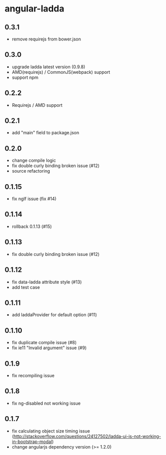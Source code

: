# angular-ladda

## 0.3.1
 * remove requirejs from bower.json

## 0.3.0
 * upgrade ladda latest version (0.9.8)
 * AMD(requirejs) / CommonJS(webpack) support
 * support npm

## 0.2.2
 * Requirejs / AMD support 

## 0.2.1
 * add "main" field to package.json

## 0.2.0
 * change compile logic
 * fix double curly binding broken issue (#12)
 * source refactoring

## 0.1.15
 * fix ngIf issue (fix #14)

## 0.1.14
 * rollback 0.1.13 (#15)

## 0.1.13
 * fix double curly binding broken issue (#12)

## 0.1.12
 * fix data-ladda attribute style (#13)
 * add test case

## 0.1.11
 * add laddaProvider for default option (#11)

## 0.1.10
 * fix duplicate compile issue (#8)
 * fix ie11 "Invalid argument" issue (#9)

## 0.1.9
 * fix recompiling issue

## 0.1.8
 * fix ng-disabled not working issue

## 0.1.7

 * fix calculating object size timing issue (http://stackoverflow.com/questions/24127502/ladda-ui-is-not-working-in-bootstrap-modal)
 * change angularjs dependency version (>= 1.2.0)